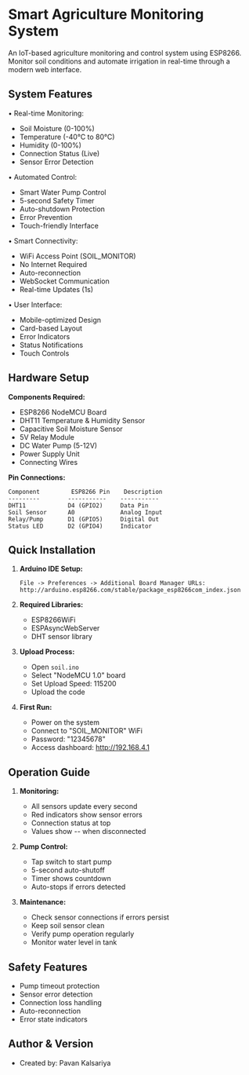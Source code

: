 # Smart Agriculture Monitoring System

An IoT-based agriculture monitoring and control system using ESP8266. Monitor soil conditions and automate irrigation in real-time through a modern web interface.

## System Features

• Real-time Monitoring:
  - Soil Moisture (0-100%)
  - Temperature (-40°C to 80°C)
  - Humidity (0-100%)
  - Connection Status (Live)
  - Sensor Error Detection

• Automated Control:
  - Smart Water Pump Control
  - 5-second Safety Timer
  - Auto-shutdown Protection
  - Error Prevention
  - Touch-friendly Interface

• Smart Connectivity:
  - WiFi Access Point (SOIL_MONITOR)
  - No Internet Required
  - Auto-reconnection
  - WebSocket Communication
  - Real-time Updates (1s)

• User Interface:
  - Mobile-optimized Design
  - Card-based Layout
  - Error Indicators
  - Status Notifications
  - Touch Controls

## Hardware Setup

**Components Required:**
- ESP8266 NodeMCU Board
- DHT11 Temperature & Humidity Sensor
- Capacitive Soil Moisture Sensor
- 5V Relay Module
- DC Water Pump (5-12V)
- Power Supply Unit
- Connecting Wires

**Pin Connections:**
```
Component         ESP8266 Pin    Description
---------        -----------    -----------
DHT11            D4 (GPIO2)     Data Pin
Soil Sensor      A0             Analog Input
Relay/Pump       D1 (GPIO5)     Digital Out
Status LED       D2 (GPIO4)     Indicator
```

## Quick Installation

1. **Arduino IDE Setup:**
   ```
   File -> Preferences -> Additional Board Manager URLs:
   http://arduino.esp8266.com/stable/package_esp8266com_index.json
   ```

2. **Required Libraries:**
   - ESP8266WiFi
   - ESPAsyncWebServer
   - DHT sensor library

3. **Upload Process:**
   - Open `soil.ino`
   - Select "NodeMCU 1.0" board
   - Set Upload Speed: 115200
   - Upload the code

4. **First Run:**
   - Power on the system
   - Connect to "SOIL_MONITOR" WiFi
   - Password: "12345678"
   - Access dashboard: http://192.168.4.1

## Operation Guide

1. **Monitoring:**
   - All sensors update every second
   - Red indicators show sensor errors
   - Connection status at top
   - Values show -- when disconnected

2. **Pump Control:**
   - Tap switch to start pump
   - 5-second auto-shutoff
   - Timer shows countdown
   - Auto-stops if errors detected

3. **Maintenance:**
   - Check sensor connections if errors persist
   - Keep soil sensor clean
   - Verify pump operation regularly
   - Monitor water level in tank

## Safety Features

- Pump timeout protection
- Sensor error detection
- Connection loss handling
- Auto-reconnection
- Error state indicators

## Author & Version
- Created by: Pavan Kalsariya
